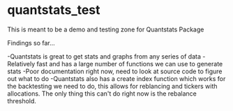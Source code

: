 # quantstats_test

This is meant to be a demo and testing zone for Quantstats Package 

Findings so far...

-Quantstats is great to get stats and graphs from any series of data
-Relatively fast and has a large number of functions we can use to generate stats 
-Poor documentation right now, need to look at source code to figure out what to do
-Quantstats also has a create index function which works for the backtesting we need to do, this allows for reblancing and tickers with allocations. The only thing this can't do right now is the rebalance threshold. 

